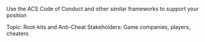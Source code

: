 Use the ACS Code of Conduct and other similar frameworks to support your position


Topic: Root-kits and Anti-Cheat
Stakeholders: Game companies, players, cheaters

